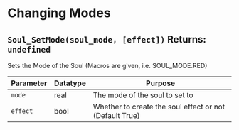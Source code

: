 # Changing Modes

## `Soul_SetMode(soul_mode, [effect])` Returns: `undefined`
Sets the Mode of the Soul (Macros are given, i.e. SOUL_MODE.RED)

| Parameter | Datatype  | Purpose |
|-----------|-----------|---------|
|`mode` |real |The mode of the soul to set to |
|`effect` |bool |Whether to create the soul effect or not (Default True) |





























